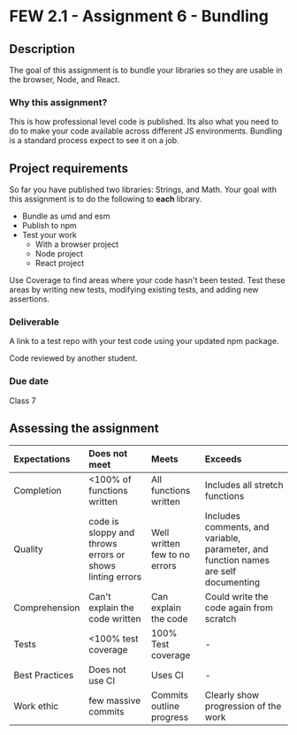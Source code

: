 # FEW 2.1 - Assignment 6 - Bundling 

## Description 

The goal of this assignment is to bundle your libraries so they are usable in the browser, Node, and React. 

### Why this assignment?

This is how professional level code is published. Its also what you need to do to make your code available across different JS environments. Bundling is a standard process expect to see it on a job.  

## Project requirements

So far you have published two libraries: Strings, and Math. Your goal with this assignment is to do the following to **each** library. 

- Bundle as umd and esm
- Publish to npm 
- Test your work 
  - With a browser project 
  - Node project 
  - React project

Use Coverage to find areas where your code hasn't been tested. Test these areas by writing new tests, modifying existing tests, and adding new assertions. 

### Deliverable

A link to a test repo with your test code using your updated npm package. 

Code reviewed by another student. 

### Due date

Class 7

## Assessing the assignment

| Expectations | Does not meet              | Meets                 | Exceeds                          |
|:-------------|:---------------------------|:----------------------|:---------------------------------|
| Completion   | <100% of functions written | All functions written | Includes all stretch functions   |
| Quality      | code is sloppy and throws errors or shows linting errors |Well written few to no errors | Includes comments, and variable, parameter, and function names are self documenting  |
| Comprehension| Can't explain the code written | Can explain the code | Could write the code again from scratch |
| Tests        | <100% test coverage | 100% Test coverage | - |
| Best Practices | Does not use CI | Uses CI | - |
| Work ethic   | few massive commits | Commits outline progress | Clearly show progression of the work |
